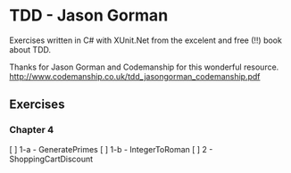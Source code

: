 # TDD - Jason Gorman

Exercises written in C# with XUnit.Net from the excelent and free (!!) book about TDD.

Thanks for Jason Gorman and Codemanship for this wonderful resource.
http://www.codemanship.co.uk/tdd_jasongorman_codemanship.pdf


## Exercises

### Chapter 4
[ ] 1-a - GeneratePrimes
[ ] 1-b - IntegerToRoman
[ ] 2 - ShoppingCartDiscount

